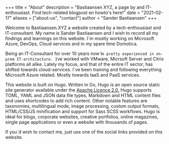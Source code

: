 +++
title = "About"
description = "Bastiaansen XYZ, a page by and IT-enthousiast. Find tech-related blogpost en howto's here!"
date = "2021-02-17"
aliases = ["about-us", "contact"]
author = "Sander Bastiaansen"
+++

Welcome to Bastiaansen.XYZ a website created by a tech-enthousiast and IT-consultant. My name is Sander Bastiaansen and I wish to record all my findings and learnings on this website. I`m mostly working on Microsoft Azure, DevOps, Cloud services and in my spare time Domotica.

Being an IT-Consultant for over 10 years now I`m pretty experienced in on-prem IT-architecture. I`ve worked with VMware, Micrsoft Server and Citrix platforms all alike. Lately my focus, and that of the entire IT sector, has shifted towards cloud-services. I`ve been training and following everything Microsoft Azure related. Mostly towards IaaS and PaaS services.

This website is built on Hugo. Written in Go, Hugo is an open source static site generator available under the [Apache Licence 2.0.](https://github.com/gohugoio/hugo/blob/master/LICENSE) Hugo supports TOML, YAML and JSON data file types, Markdown and HTML content files and uses shortcodes to add rich content. Other notable features are taxonomies, multilingual mode, image processing, custom output formats, HTML/CSS/JS minification and support for Sass SCSS workflows. Hugo is ideal for blogs, corporate websites, creative portfolios, online magazines, single page applications or even a website with thousands of pages.

If you`d wish to contact me, just use one of the social links provided on this website.